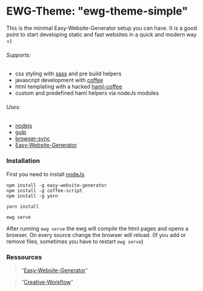 # EWG-Theme: "ewg-theme-simple"
This is the minimal Easy-Website-Generator setup you can have. It is a good point to start developing static and fast websites in a quick and modern way =)

###### Supports:
  * css styling with [sass](http://sass-lang.com/documentation/file.SASS_REFERENCE.html) and pre build helpers
  * javascript development with [coffee](http://coffeescript.org/)
  * html templating with a hacked [haml-coffee](https://github.com/easy-website-generator/haml-coffee)
  * custom and predefined haml helpers via nodeJs modules

###### Uses:
  * [nodejs](https://nodejs.org/en/)
  * [gulp](https://github.com/gulpjs/gulp)
  * [browser-sync](https://browsersync.io/)
  * [Easy-Website-Generator](https://github.com/easy-website-generator/)


### Installation
First you need to install [nodeJs](https://nodejs.org/en/download/)

```
npm install -g easy-website-generator
npm install -g coffee-script
npm install -g yarn

yarn install

ewg serve

```
After running ``ewg serve`` the ewg will compile the html pages and opens a browser. On every source change the browser will reload. (If you add or remove files, sometimes you have to restart `ewg serve`)

### Ressources
> "[Easy-Website-Generator](https://github.com/easy-website-generator/)"

> "[Creative-Workflow](http://www.creative-workflow.berlin/company.html)"
